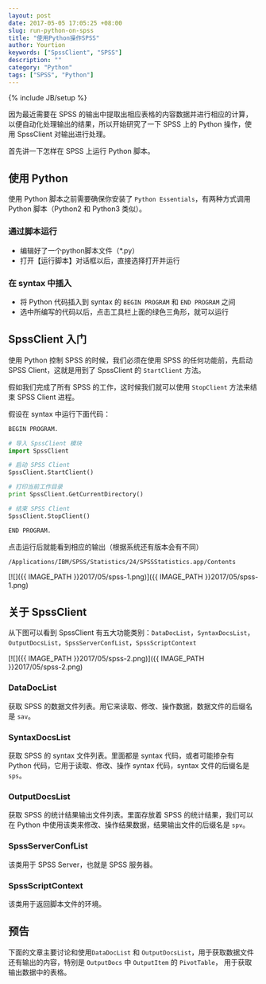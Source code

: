 ```yaml
---
layout: post
date: 2017-05-05 17:05:25 +08:00
slug: run-python-on-spss
title: "使用Python操作SPSS"
author: Yourtion
keywords: ["SpssClient", "SPSS"]
description: ""
category: "Python"
tags: ["SPSS", "Python"]
---
```

{% include JB/setup %}

因为最近需要在 SPSS 的输出中提取出相应表格的内容数据并进行相应的计算，以便自动化处理输出的结果，所以开始研究了一下 SPSS 上的 Python 操作，使用 SpssClient 对输出进行处理。

首先讲一下怎样在 SPSS 上运行 Python 脚本。

## 使用 Python

使用 Python 脚本之前需要确保你安装了 `Python Essentials`，有两种方式调用 Python 脚本（Python2 和 Python3 类似）。

### 通过脚本运行

- 编辑好了一个python脚本文件（*.py）
- 打开【运行脚本】对话框以后，直接选择打开并运行

### 在 syntax 中插入

- 将 Python 代码插入到 syntax 的 `BEGIN PROGRAM` 和 `END PROGRAM` 之间
- 选中所编写的代码以后，点击工具栏上面的绿色三角形，就可以运行

## SpssClient 入门

使用 Python 控制 SPSS 的时候，我们必须在使用 SPSS 的任何功能前，先启动 SPSS Client，这就是用到了 SpssClient 的 `StartClient` 方法。

假如我们完成了所有 SPSS 的工作，这时候我们就可以使用 `StopClient` 方法来结束 SPSS Client 进程。

假设在 syntax 中运行下面代码：

```python
BEGIN PROGRAM.

# 导入 SpssClient 模块
import SpssClient

# 启动 SPSS ClientSpssClient.StartClient()

# 打印当前工作目录print SpssClient.GetCurrentDirectory()

# 结束 SPSS Client
SpssClient.StopClient()

END PROGRAM.
```

点击运行后就能看到相应的输出（根据系统还有版本会有不同）

```
/Applications/IBM/SPSS/Statistics/24/SPSSStatistics.app/Contents
```

[![]({{ IMAGE_PATH }}2017/05/spss-1.png)]({{ IMAGE_PATH }}2017/05/spss-1.png)

## 关于 SpssClient 

从下图可以看到 SpssClient 有五大功能类别：`DataDocList`，`SyntaxDocsList`，`OutputDocsList`，`SpssServerConfList`，`SpssScriptContext`

[![]({{ IMAGE_PATH }}2017/05/spss-2.png)]({{ IMAGE_PATH }}2017/05/spss-2.png) 

### DataDocList

获取 SPSS 的数据文件列表。用它来读取、修改、操作数据，数据文件的后缀名是 `sav`。

### SyntaxDocsList

获取 SPSS 的 syntax 文件列表。里面都是 syntax 代码，或者可能掺杂有 Python 代码，它用于读取、修改、操作 syntax 代码，syntax 文件的后缀名是 `sps`。

### OutputDocsList

获取 SPSS 的统计结果输出文件列表。里面存放着 SPSS 的统计结果，我们可以在 Python 中使用该类来修改、操作结果数据，结果输出文件的后缀名是 `spv`。

### SpssServerConfList

该类用于 SPSS Server，也就是 SPSS 服务器。

### SpssScriptContext

该类用于返回脚本文件的环境。

## 预告

下面的文章主要讨论和使用`DataDocList` 和 `OutputDocsList`，用于获取数据文件还有输出的内容，特别是 `OutputDocs` 中 `OutputItem` 的 `PivotTable`， 用于获取输出数据中的表格。

